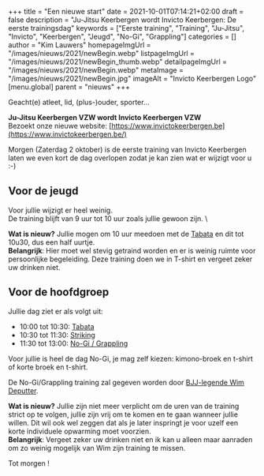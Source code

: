 +++
title = "Een nieuwe start"
date = 2021-10-01T07:14:21+02:00
draft = false
description = "Ju-Jitsu Keerbergen wordt Invicto Keerbergen: De eerste trainingsdag"
keywords = ["Eerste training", "Training", "Ju-Jitsu", "Invicto", "Keerbergen", "Jeugd", "No-Gi", "Grappling"]
categories = []
author = "Kim Lauwers"
homepageImgUrl = "/images/nieuws/2021/newBegin.webp"
listpageImgUrl = "/images/nieuws/2021/newBegin_thumb.webp"
detailpageImgUrl = "/images/nieuws/2021/newBegin.webp"
metaImage = "/images/nieuws/2021/newBegin.jpg"
imageAlt = "Invicto Keerbergen Logo"
[menu.global]
parent = "nieuws"
+++

Geacht(e) atleet, lid, (plus-)ouder, sporter…

**Ju-Jitsu Keerbergen VZW wordt Invicto Keerbergen VZW** \
Bezoekt onze nieuwe website: [https://www.invictokeerbergen.be](https://www.invictokeerbergen.be/)

Morgen (Zaterdag 2 oktober) is de eerste training van Invicto Keerbergen laten we even kort de dag overlopen zodat je kan zien wat er wijzigt voor u :-)

## Voor de jeugd
Voor jullie wijzigt er heel weinig. \
De training blijft van 9 uur tot 10 uur zoals jullie gewoon zijn. \

**Wat is nieuw?** Jullie mogen om 10 uur meedoen met de [Tabata](https://www.invictokeerbergen.be/tabata) en dit tot 10u30, dus een half uurtje. \
**Belangrijk**: Hier moet wel stevig getraind worden en er is weinig ruimte voor persoonlijke begeleiding. Deze training doen we in T-shirt en vergeet zeker uw drinken niet.

## Voor de hoofdgroep
Jullie dag ziet er als volgt uit:

* 10:00 tot 10:30: [Tabata](https://www.invictokeerbergen.be/tabata)                                      
* 10:30 tot 11:30: [Striking](https://www.invictokeerbergen.be/striking)                    
* 11:30 tot 13:00: [No-Gi / Grappling](https://www.invictokeerbergen.be/grappling) 

Voor jullie is heel de dag No-Gi, je mag zelf kiezen: kimono-broek en t-shirt of korte broek en t-shirt. 

De No-Gi/Grappling training zal gegeven worden door [BJJ-legende Wim Deputter](https://www.invictokeerbergen.be/nieuws/2021/09/30/invicto-bjj-kick-off/).

**Wat is nieuw?** Jullie zijn niet meer verplicht om de uren van de training strict op te volgen, jullie zijn vrij om te komen en te gaan wanneer jullie willen. Dit wil ook wel zeggen dat als je later inspringt je voor uzelf een korte individuele opwarming moet voorzien. \
**Belangrijk**: Vergeet zeker uw drinken niet en ik kan u alleen maar aanraden om zo weinig mogelijk van Wim zijn training te missen.


Tot morgen !